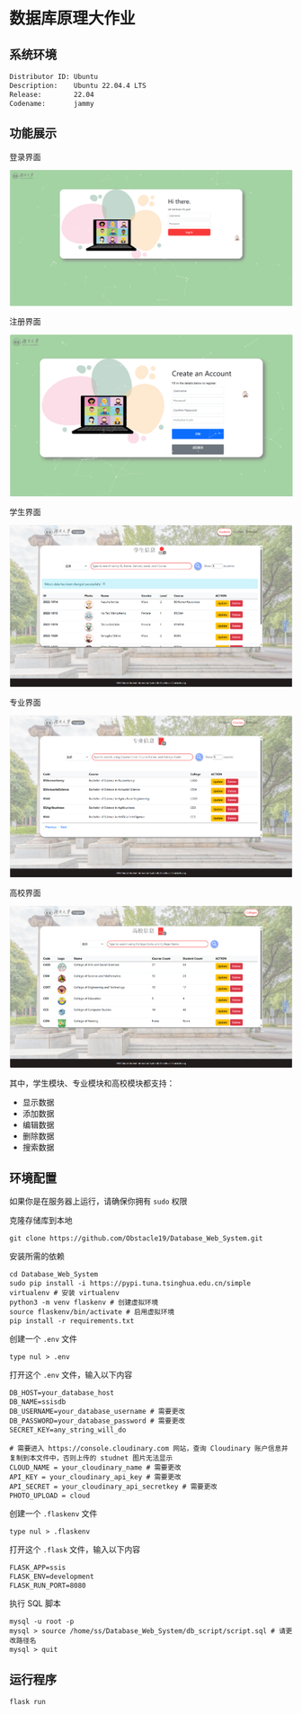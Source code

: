 # 数据库原理大作业
## 系统环境
```shell
Distributor ID: Ubuntu
Description:    Ubuntu 22.04.4 LTS
Release:        22.04
Codename:       jammy
```
## 功能展示

登录界面

![image_1](./figs/image_1.png)

注册界面

![image_5](./figs/image_5.png)

学生界面

![image_2](./figs/image_2.png)

专业界面

![image_3](./figs/image_3.png)

高校界面

![image_4](./figs/image_4.png)

其中，学生模块、专业模块和高校模块都支持：

- 显示数据
- 添加数据
- 编辑数据
- 删除数据
- 搜索数据

## 环境配置

如果你是在服务器上运行，请确保你拥有 `sudo` 权限

克隆存储库到本地

```shell
git clone https://github.com/Obstacle19/Database_Web_System.git
```

安装所需的依赖

```shell
cd Database_Web_System
sudo pip install -i https://pypi.tuna.tsinghua.edu.cn/simple virtualenv # 安装 virtualenv
python3 -m venv flaskenv # 创建虚拟环境
source flaskenv/bin/activate # 启用虚拟环境
pip install -r requirements.txt
```

创建一个 `.env` 文件

```shell
type nul > .env
```

打开这个 `.env` 文件，输入以下内容

```shell
DB_HOST=your_database_host
DB_NAME=ssisdb
DB_USERNAME=your_database_username # 需要更改
DB_PASSWORD=your_database_password # 需要更改
SECRET_KEY=any_string_will_do

# 需要进入 https://console.cloudinary.com 网站，查询 Cloudinary 账户信息并复制到本文件中，否则上传的 studnet 图片无法显示
CLOUD_NAME = your_cloudinary_name # 需要更改
API_KEY = your_cloudinary_api_key # 需要更改
API_SECRET = your_cloudinary_api_secretkey # 需要更改
PHOTO_UPLOAD = cloud
```

创建一个 `.flaskenv` 文件

```shell
type nul > .flaskenv
```

打开这个 `.flask` 文件，输入以下内容

```shell
FLASK_APP=ssis
FLASK_ENV=development
FLASK_RUN_PORT=8080
```

执行 SQL 脚本

```shell
mysql -u root -p
mysql > source /home/ss/Database_Web_System/db_script/script.sql # 请更改路径名
mysql > quit
```

## 运行程序

```shell
flask run
```
